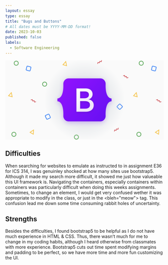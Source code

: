 ```yaml
---
layout: essay
type: essay
title: "Bugs and Buttons"
# All dates must be YYYY-MM-DD format!
date: 2023-10-03
published: false
labels:
  - Software Engineering
---
```

<img width="1200px" class="rounded float-start pe-4" src="../img/b5-new-logo.png">

## Difficulties 

When searching for websites to emulate as instructed to in assignment E36 for ICS 314, I was genuinley shocked at how many sites use bootstrap5. Although it made my search more difficult, it showed me just how valueable this UI framework is. Navigating the containers, especially containers within containers was particularly difficult when doing this weeks assignments. Sometimes, to change an element, I would get very confused wether it was appropriate to modify in the class, or just in the <bleh="meow"> tag. This confusion lead me down some time consuming rabbit holes of uncertainty.

## Strengths

Besides the difficulties, I found bootstrap5 to be helpful as I do not have much experience in HTML & CSS. Thus, there wasnʻt much for me to change in my coding habits, although I heard otherwise from classmates with more experience. Bootstrap5 cuts out time spent modifying margins and padding to be perfect, so we have more time and more fun customizing the UI. 
